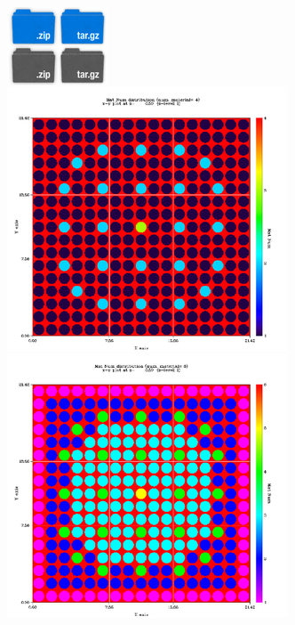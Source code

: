 ![](images/sprite_download.png?raw=true)
![](typea/typ_z1cm.png?raw=true)
![](typeb/typ_z1cm.png?raw=true)
